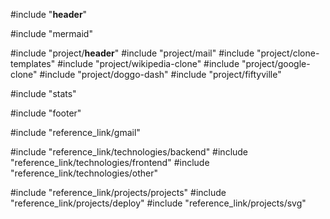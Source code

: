 #include "__header__"

#include "mermaid"

#include "project/__header__"
#include "project/mail"
#include "project/clone-templates"
#include "project/wikipedia-clone"
#include "project/google-clone"
#include "project/doggo-dash"
#include "project/fiftyville"

#include "stats"

#include "footer"

#include "reference_link/gmail"

#include "reference_link/technologies/backend"
#include "reference_link/technologies/frontend"
#include "reference_link/technologies/other"

#include "reference_link/projects/projects"
#include "reference_link/projects/deploy"
#include "reference_link/projects/svg"

